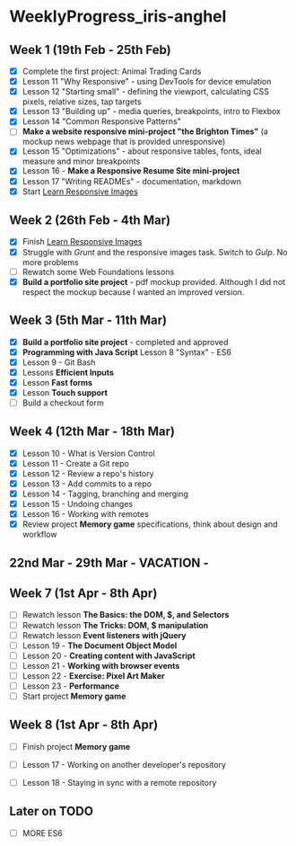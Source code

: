 # WeeklyProgress_iris-anghel

## Week 1 (19th Feb - 25th Feb) ##

- [x] Complete the first project: Animal Trading Cards
- [x] Lesson 11 "Why Responsive" - using DevTools for device emulation
- [x] Lesson 12 "Starting small" - defining the viewport, calculating CSS pixels, relative sizes, tap targets
- [X] Lesson 13 "Building up" - media queries, breakpoints, intro to Flexbox
- [x] Lesson 14 "Common Responsive Patterns"
- [ ] **Make a website responsive mini-project "the Brighton Times"** (a mockup news webpage that is provided unresponsive)
- [x] Lesson 15 "Optimizations" - about responsive tables, fonts, ideal measure and minor breakpoints
- [x] Lesson 16 - **Make a Responsive Resume Site mini-project**
- [x] Lesson 17 "Writing READMEs" - documentation, markdown
- [x] Start [Learn Responsive Images](https://www.udacity.com/course/responsive-images--ud882)

## Week 2 (26th Feb - 4th Mar) ##

- [x] Finish [Learn Responsive Images](https://www.udacity.com/course/responsive-images--ud882)
- [x] Struggle with *Grunt* and the responsive images task. Switch to *Gulp*. No more problems
- [ ] Rewatch some Web Foundations lessons
- [x] **Build a portfolio site project** - pdf mockup provided. Although I did not respect the mockup because I wanted an improved version.

## Week 3 (5th Mar - 11th Mar) ##

- [x] **Build a portfolio site project** - completed and approved
- [x] **Programming with Java Script** Lesson 8 "Syntax" - ES6
- [x] Lesson 9 - Git Bash
- [x] Lessons **Efficient Inputs**
- [x] Lesson **Fast forms**
- [x] Lesson **Touch support**
- [ ] Build a checkout form

## Week 4 (12th Mar - 18th Mar) ##

- [x] Lesson 10 - What is Version Control
- [x] Lesson 11 - Create a Git repo
- [x] Lesson 12 - Review a repo's history
- [x] Lesson 13 - Add commits to a repo
- [x] Lesson 14 - Tagging, branching and merging
- [x] Lesson 15 - Undoing changes
- [x] Lesson 16 - Working with remotes
- [x] Review project **Memory game** specifications, think about design and workflow

## 22nd Mar - 29th Mar  - VACATION - ##

## Week 7 (1st Apr - 8th Apr) ##

- [ ] Rewatch lesson **The Basics: the DOM, $, and Selectors**
- [ ] Rewatch lesson **The Tricks: DOM, $ manipulation**
- [ ] Rewatch lesson **Event listeners with jQuery**
- [ ] Lesson 19 - **The Document Object Model**
- [ ] Lesson 20 - **Creating content with JavaScript**
- [ ] Lesson 21 - **Working with browser events**
- [ ] Lesson 22 - **Exercise: Pixel Art Maker**
- [ ] Lesson 23 - **Performance**
- [ ] Start project **Memory game**

## Week 8 (1st Apr - 8th Apr) ##

- [ ] Finish project **Memory game**
- [ ] Lesson 17 - Working on another developer's repository
- [ ] Lesson 18 - Staying in sync with a remote repository


## Later on TODO ##

- [ ] MORE ES6

 
